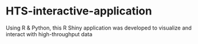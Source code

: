 # HTS-interactive-application
Using R &amp; Python, this R Shiny application was developed to visualize and interact with high-throughput data
